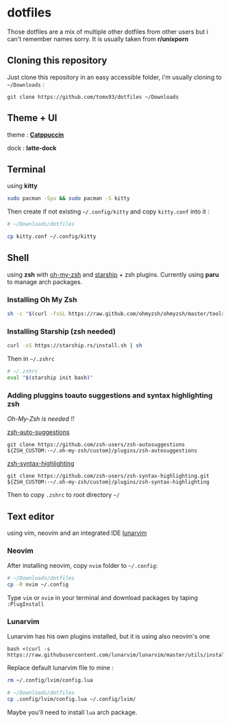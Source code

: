 # dotfiles

Those dotfiles are a mix of multiple other dotfiles from other users but i can't remember names sorry. It is usually taken from **r/unixporn**



## Cloning this repository

Just clone this repository in an easy accessible folder, i'm usually cloning to `~/Downloads` :

```shell
git clone https://github.com/tomx93/dotfiles ~/Downloads
```



## Theme + UI

theme : <a href="https://github.com/catppuccin/catppuccin">**Catppuccin**</a>

dock : **latte-dock**



## Terminal

using **kitty**

```bash
sudo pacman -Syu && sudo pacman -S kitty
```

Then create if not existing `~/.config/kitty` and copy  `kitty.conf` into it :

```bash
# ~/Downloads/dotfiles

cp kitty.conf ~/.config/kitty
```

## Shell

using **zsh** with <a href="https://ohmyz.sh/#Install">oh-my-zsh</a> and <a href="https://starship.rs">starship</a> + zsh plugins. Currently using **paru** to manage arch packages.



### Installing Oh My Zsh

```bash
sh -c "$(curl -fsSL https://raw.github.com/ohmyzsh/ohmyzsh/master/tools/install.sh)"
```

### Installing Starship (zsh needed)

```bash
curl -sS https://starship.rs/install.sh | sh
```

Then in `~/.zshrc`

```bash
# ~/.zshrc
eval "$(starship init bash)"
```

 

### Adding pluggins toauto suggestions and syntax highlighting zsh

*Oh-My-Zsh is needed !!*



<a href="https://github.com/zsh-users/zsh-auto-suggestions">zsh-auto-suggestions</a>

```shell
git clone https://github.com/zsh-users/zsh-autosuggestions ${ZSH_CUSTOM:-~/.oh-my-zsh/custom}/plugins/zsh-autosuggestions
```

<a href="https://github.com/zsh-users/zsh-syntax-highlighting">zsh-syntax-highlighting</a>

```shell
git clone https://github.com/zsh-users/zsh-syntax-highlighting.git ${ZSH_CUSTOM:-~/.oh-my-zsh/custom}/plugins/zsh-syntax-highlighting
```

Then to copy `.zshrc` to root directory `~/`



## Text editor

using vim, neovim and an integrated IDE [lunarvim](https://github.com/LunarVim/LunarVim)



### Neovim

After installing neovim, copy `nvim` folder to `~/.config`:

```bash
# ~/Downloads/dotfiles
cp -R nvim ~/.config
```

Type `vim` or `nvim` in your terminal and download packages by taping `:PlugInstall`



### Lunarvim

Lunarvim has his own plugins installed, but it is using also neovim's one

```shell
bash <(curl -s https://raw.githubusercontent.com/lunarvim/lunarvim/master/utils/installer/install.sh)
```

Replace default lunarvim file to mine :

```bash
rm ~/.config/lvim/config.lua

# ~/Downloads/dotfiles
cp .config/lvim/config.lua ~/.config/lvim/
```

Maybe you'll need to install `lua` arch package.
